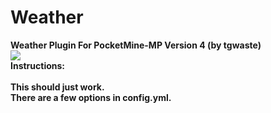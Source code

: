 # Weather
<b>Weather Plugin For PocketMine-MP Version 4 (by tgwaste)<b>
<br />
<img src="https://github.com/tgwaste/Weather/blob/main/icon.png">
<br />
<b>Instructions:<b>
<br />
<br />
This should just work.
<br />
There are a few options in config.yml.
